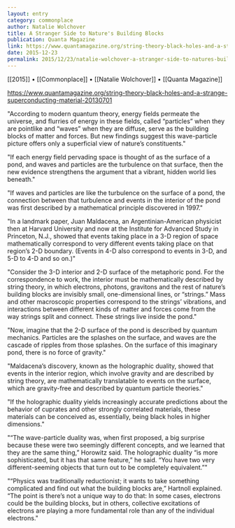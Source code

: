 ```yaml
---
layout: entry
category: commonplace
author: Natalie Wolchover
title: A Stranger Side to Nature's Building Blocks
publication: Quanta Magazine
link: https://www.quantamagazine.org/string-theory-black-holes-and-a-strange-superconducting-material-20130701
date: 2015-12-23
permalink: 2015/12/23/natalie-wolchover-a-stranger-side-to-natures-building-blocks
---
```


[[2015]] • [[Commonplace]] • [[Natalie Wolchover]] • [[Quanta Magazine]]

https://www.quantamagazine.org/string-theory-black-holes-and-a-strange-superconducting-material-20130701

"According to modern quantum theory, energy fields permeate the universe, and flurries of energy in these fields, called “particles” when they are pointlike and “waves” when they are diffuse, serve as the building blocks of matter and forces. But new findings suggest this wave-particle picture offers only a superficial view of nature’s constituents."

"If each energy field pervading space is thought of as the surface of a pond, and waves and particles are the turbulence on that surface, then the new evidence strengthens the argument that a vibrant, hidden world lies beneath."

"If waves and particles are like the turbulence on the surface of a pond, the connection between that turbulence and events in the interior of the pond was first described by a mathematical principle discovered in 1997."

"In a landmark paper, Juan Maldacena, an Argentinian-American physicist then at Harvard University and now at the Institute for Advanced Study in Princeton, N.J., showed that events taking place in a 3-D region of space mathematically correspond to very different events taking place on that region’s 2-D boundary. (Events in 4-D also correspond to events in 3-D, and 5-D to 4-D and so on.)"

"Consider the 3-D interior and 2-D surface of the metaphoric pond. For the correspondence to work, the interior must be mathematically described by string theory, in which electrons, photons, gravitons and the rest of nature’s building blocks are invisibly small, one-dimensional lines, or “strings.” Mass and other macroscopic properties correspond to the strings’ vibrations, and interactions between different kinds of matter and forces come from the way strings split and connect. These strings live inside the pond."

"Now, imagine that the 2-D surface of the pond is described by quantum mechanics. Particles are the splashes on the surface, and waves are the cascade of ripples from those splashes. On the surface of this imaginary pond, there is no force of gravity."

"Maldacena’s discovery, known as the holographic duality, showed that events in the interior region, which involve gravity and are described by string theory, are mathematically translatable to events on the surface, which are gravity-free and described by quantum particle theories."

"If the holographic duality yields increasingly accurate predictions about the behavior of cuprates and other strongly correlated materials, these materials can be conceived as, essentially, being black holes in higher dimensions."

"“The wave-particle duality was, when first proposed, a big surprise because these were two seemingly different concepts, and we learned that they are the same thing,” Horowitz said. The holographic duality “is more sophisticated, but it has that same feature,” he said. “You have two very different-seeming objects that turn out to be completely equivalent.”"

"“Physics was traditionally reductionist; it wants to take something complicated and find out what the building blocks are,” Hartnoll explained. “The point is there’s not a unique way to do that: In some cases, electrons could be the building blocks, but in others, collective excitations of electrons are playing a more fundamental role than any of the individual electrons."

